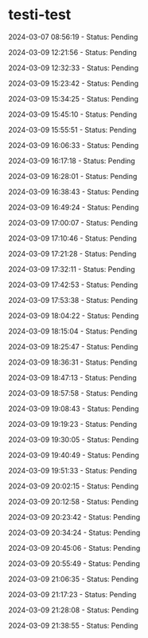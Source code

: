 # testi-test

2024-03-07 08:56:19 - Status: Pending

2024-03-09 12:21:56 - Status: Pending

2024-03-09 12:32:33 - Status: Pending

2024-03-09 15:23:42 - Status: Pending

2024-03-09 15:34:25 - Status: Pending

2024-03-09 15:45:10 - Status: Pending

2024-03-09 15:55:51 - Status: Pending

2024-03-09 16:06:33 - Status: Pending

2024-03-09 16:17:18 - Status: Pending

2024-03-09 16:28:01 - Status: Pending

2024-03-09 16:38:43 - Status: Pending

2024-03-09 16:49:24 - Status: Pending

2024-03-09 17:00:07 - Status: Pending

2024-03-09 17:10:46 - Status: Pending

2024-03-09 17:21:28 - Status: Pending

2024-03-09 17:32:11 - Status: Pending

2024-03-09 17:42:53 - Status: Pending

2024-03-09 17:53:38 - Status: Pending

2024-03-09 18:04:22 - Status: Pending

2024-03-09 18:15:04 - Status: Pending

2024-03-09 18:25:47 - Status: Pending

2024-03-09 18:36:31 - Status: Pending

2024-03-09 18:47:13 - Status: Pending

2024-03-09 18:57:58 - Status: Pending

2024-03-09 19:08:43 - Status: Pending

2024-03-09 19:19:23 - Status: Pending

2024-03-09 19:30:05 - Status: Pending

2024-03-09 19:40:49 - Status: Pending

2024-03-09 19:51:33 - Status: Pending

2024-03-09 20:02:15 - Status: Pending

2024-03-09 20:12:58 - Status: Pending

2024-03-09 20:23:42 - Status: Pending

2024-03-09 20:34:24 - Status: Pending

2024-03-09 20:45:06 - Status: Pending

2024-03-09 20:55:49 - Status: Pending

2024-03-09 21:06:35 - Status: Pending

2024-03-09 21:17:23 - Status: Pending

2024-03-09 21:28:08 - Status: Pending

2024-03-09 21:38:55 - Status: Pending